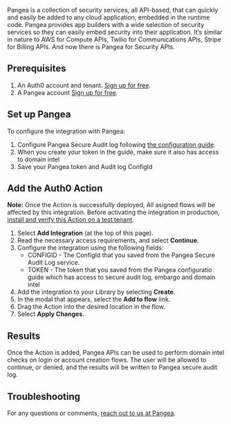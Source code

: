 Pangea is a collection of security services, all API-based, that can quickly and easily be added to any cloud application, embedded in the runtime code. Pangea provides app builders with a wide selection of security services so they can easily embed security into their application. It’s similar in nature to AWS for Compute APIs, Twilio for Communications APIs, Stripe for Billing APIs. And now there is Pangea for Security APIs.

## Prerequisites

1. An Auth0 account and tenant. [Sign up for free](https://auth0.com/signup).
2. A Pangea account [Sign up for free](https://console.pangea.cloud/?signup=1).

## Set up Pangea

To configure the integration with Pangea:

1. Configure Pangea Secure Audit log following [the configuration guide](https://docs.aws.us.pangea.cloud/docs/getting-started/configure-services/).
2. When you create your token in the guide, make sure it also has access to domain intel 
3. Save your Pangea token and Audit log ConfigId

## Add the Auth0 Action

**Note:** Once the Action is successfully deployed, All asigned flows will be affected by this integration. Before activating the integration in production, [install and verify this Action on a test tenant](https://auth0.com/docs/get-started/auth0-overview/create-tenants/set-up-multiple-environments).

1. Select **Add Integration** (at the top of this page).
1. Read the necessary access requirements, and select **Continue**.
1. Configure the integration using the following fields:
   * CONFIGID - The ConfigId that you saved from the Pangea Secure Audit Log service.
   * TOKEN - The token that you saved from the Pangea configuratio guide which has access to secure audit log, embargo and domain intel
1. Add the integration to your Library by selecting **Create**.
1. In the modal that appears, select the **Add to flow** link.
1. Drag the Action into the desired location in the flow.
1. Select **Apply Changes**.

## Results

Once the Action is added, Pangea APIs can be used to perform domain intel checks on login or account creation flows.
The user will be allowed to continue, or denied, and the results will be written to Pangea secure audit log.

## Troubleshooting

For any questions or comments, [reach out to us at Pangea](mailto:integrations@pangea.cloud).
